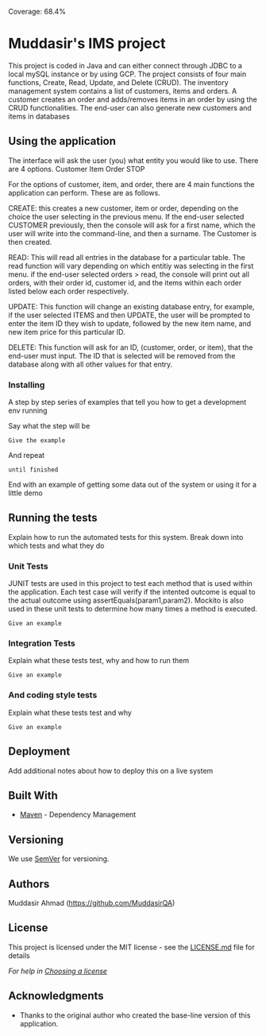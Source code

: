 Coverage: 68.4%
# Muddasir's IMS project

This project is coded in Java and can either connect through JDBC to a local mySQL instance or by using GCP. The project consists of four main functions, Create, Read, Update, and Delete (CRUD). The inventory management system contains a list of customers, items and orders. A customer creates an order and adds/removes items in an order by using the CRUD functionalities. The end-user can also generate new customers and items in databases

## Using the application

The interface will ask the user (you) what entity you would like to use. There are 4 options.
Customer
Item
Order
STOP

For the options of customer, item, and order, there are 4 main functions the application can perform. These are as follows.

CREATE: this creates a new customer, item or order, depending on the choice the user selecting in the previous menu. 
If the end-user selected CUSTOMER previously, then the console will ask for a first name, which the user will write into the command-line, and then a surname. The Customer is then created.

READ: This will read all entries in the database for a particular table. The read function will vary depending on which entitiy was selecting in the first menu. 
if the end-user selected orders > read, the console will print out all orders, with their order id, customer id, and the items within each order listed below each order respectively.

UPDATE: This function will change an existing database entry, for example, if the user selected ITEMS and then UPDATE, the user will be prompted to enter the item ID they wish to update, followed by the new item name, and new item price for this particular ID.

DELETE: This function will ask for an ID, (customer, order, or item), that the end-user must input. The ID that is selected will be removed from the database along with all other values for that entry.



### Installing

A step by step series of examples that tell you how to get a development env running

Say what the step will be

```
Give the example
```

And repeat

```
until finished
```

End with an example of getting some data out of the system or using it for a little demo

## Running the tests

Explain how to run the automated tests for this system. Break down into which tests and what they do

### Unit Tests 

JUNIT tests are used in this project to test each method that is used within the application. Each test case will verify if the intented outcome is equal to the actual outcome using assertEquals(param1,param2). Mockito is also used in these unit tests to determine how many times a method is executed.

```
Give an example
```

### Integration Tests 
Explain what these tests test, why and how to run them

```
Give an example
```

### And coding style tests

Explain what these tests test and why

```
Give an example
```

## Deployment

Add additional notes about how to deploy this on a live system

## Built With

* [Maven](https://maven.apache.org/) - Dependency Management

## Versioning

We use [SemVer](http://semver.org/) for versioning.

## Authors

Muddasir Ahmad (https://github.com/MuddasirQA)

## License

This project is licensed under the MIT license - see the [LICENSE.md](LICENSE.md) file for details 

*For help in [Choosing a license](https://choosealicense.com/)*

## Acknowledgments

* Thanks to the original author who created the base-line version of this application.
